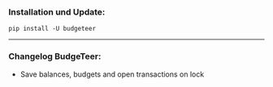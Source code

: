 ### Installation und Update:

`pip install -U budgeteer`

---

### Changelog BudgeTeer:
- Save balances, budgets and open transactions on lock